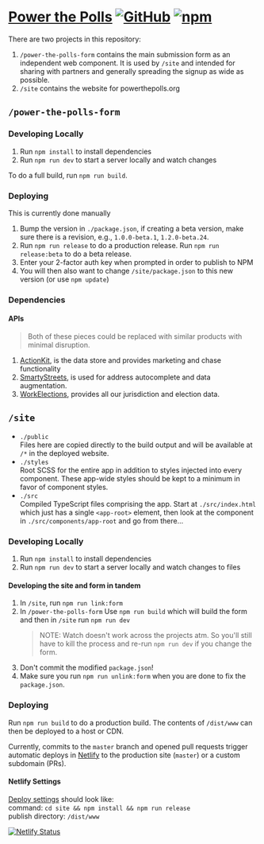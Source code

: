 # [Power the Polls](https://powerthepolls.org) [![GitHub](https://img.shields.io/github/license/PowerThePolls/power-the-polls)](https://github.com/PowerThePolls/power-the-polls/blob/master/LICENSE) [![npm](https://img.shields.io/npm/v/@ptp-us/power-the-polls-form)](https://www.npmjs.com/package/@ptp-us/power-the-polls-form)

There are two projects in this repository:

1. `/power-the-polls-form` contains the main submission form as an independent web component. It is used by `/site` and intended for sharing with partners and generally spreading the signup as wide as possible.
2. `/site` contains the website for powerthepolls.org

## `/power-the-polls-form`

### Developing Locally

1. Run `npm install` to install dependencies
2. Run `npm run dev` to start a server locally and watch changes

To do a full build, run `npm run build`.

### Deploying

This is currently done manually

1. Bump the version in `./package.json`, if creating a beta version, make sure there is a revision, e.g., `1.0.0-beta.1`, `1.2.0-beta.24`.
2. Run `npm run release` to do a production release. Run `npm run release:beta` to do a beta release.
3. Enter your 2-factor auth key when prompted in order to publish to NPM
4. You will then also want to change `/site/package.json` to this new version (or use `npm update`)

### Dependencies

#### APIs

> Both of these pieces could be replaced with similar products with minimal disruption.

1. [ActionKit](https://ptp.actionkit.com/admin/), is the data store and provides marketing and chase functionality
2. [SmartyStreets](https://account.smartystreets.com/), is used for address autocomplete and data augmentation.
3. [WorkElections](https://www.workelections.org), provides all our jurisdiction and election data.

## `/site`

* `./public`  
  Files here are copied directly to the build output and will be available at `/*` in the deployed website.
* `./styles`  
  Root SCSS for the entire app in addition to styles injected into every component. These app-wide styles should be kept to a minimum in favor of component styles.
* `./src`  
  Compiled TypeScript files comprising the app. Start at `./src/index.html` which just has a single `<app-root>` element, then look at the component in `./src/components/app-root` and go from there...

### Developing Locally

1. Run `npm install` to install dependencies
2. Run `npm run dev` to start a server locally and watch changes to files

#### Developing the site and form in tandem

1. In `/site`, run `npm run link:form`
2. In `/power-the-polls-form` Use `npm run build` which will build the form and then  in `/site` run `npm run dev`
   > NOTE: Watch doesn't work across the projects atm. So you'll still have to kill the process and re-run `npm run dev` if you change the form.
3. Don't commit the modified `package.json`!
4. Make sure you run `npm run unlink:form` when you are done to fix the `package.json`.

### Deploying

Run `npm run build` to do a production build. The contents of `/dist/www` can then be deployed to a host or CDN.

Currently, commits to the `master` branch and opened pull requests trigger automatic deploys in [Netlify](https://netlify.com) to the production site (`master`) or a custom subdomain (PRs).

#### Netlify Settings

[Deploy settings](https://app.netlify.com/sites/powerthepolls/settings/deploys) should look like:  
command: `cd site && npm install && npm run release`  
publish directory: `/dist/www`

[![Netlify Status](https://api.netlify.com/api/v1/badges/7b1345e9-242b-4e34-bcef-3f57b3d6a6f0/deploy-status)](https://app.netlify.com/sites/powerthepolls/deploys)

